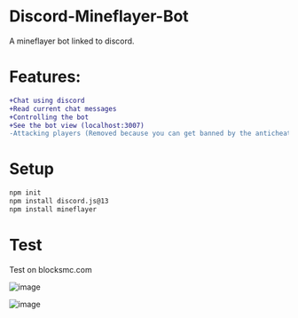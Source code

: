 # Discord-Mineflayer-Bot
A mineflayer bot linked to discord.

# Features:
```diff
+Chat using discord
+Read current chat messages
+Controlling the bot
+See the bot view (localhost:3007)
-Attacking players (Removed because you can get banned by the anticheat)
```

# Setup
```diff
npm init
npm install discord.js@13
npm install mineflayer
```
# Test
Test on blocksmc.com

![image](https://user-images.githubusercontent.com/82030100/208305848-afb91d50-3d24-4650-90ee-bd037ac7e3af.png)

![image](https://user-images.githubusercontent.com/82030100/208305901-b6e8cdc1-352b-4a70-97eb-5178bef5a0ff.png)
